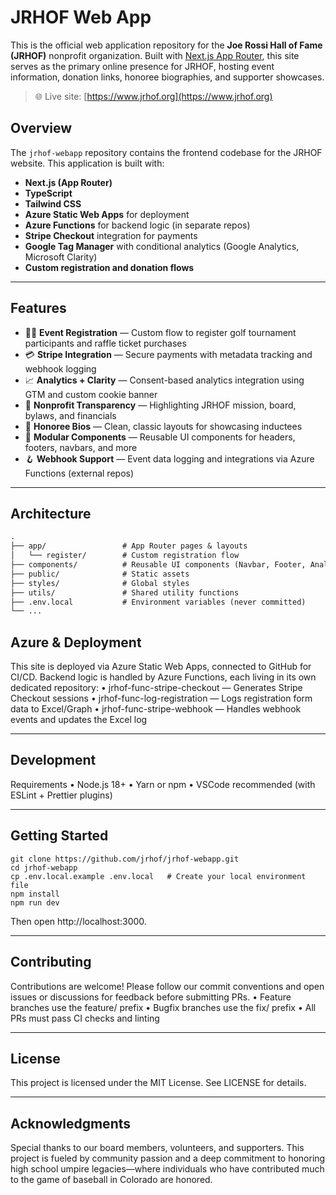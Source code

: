 # JRHOF Web App

This is the official web application repository for the **Joe Rossi Hall of Fame (JRHOF)** nonprofit organization. Built with [Next.js App Router](https://nextjs.org/docs/app), this site serves as the primary online presence for JRHOF, hosting event information, donation links, honoree biographies, and supporter showcases.

> 🌐 Live site: [https://www.jrhof.org](https://www.jrhof.org)

## Overview

The `jrhof-webapp` repository contains the frontend codebase for the JRHOF website. This application is built with:
- **Next.js (App Router)**
- **TypeScript**
- **Tailwind CSS**
- **Azure Static Web Apps** for deployment
- **Azure Functions** for backend logic (in separate repos)
- **Stripe Checkout** integration for payments
- **Google Tag Manager** with conditional analytics (Google Analytics, Microsoft Clarity)
- **Custom registration and donation flows**

---

## Features

- 🏌️‍♂️ **Event Registration** — Custom flow to register golf tournament participants and raffle ticket purchases
- 💳 **Stripe Integration** — Secure payments with metadata tracking and webhook logging
- 📈 **Analytics + Clarity** — Consent-based analytics integration using GTM and custom cookie banner
- 🧾 **Nonprofit Transparency** — Highlighting JRHOF mission, board, bylaws, and financials
- 🌟 **Honoree Bios** — Clean, classic layouts for showcasing inductees
- 🧰 **Modular Components** — Reusable UI components for headers, footers, navbars, and more
- 🪝 **Webhook Support** — Event data logging and integrations via Azure Functions (external repos)

---

## Architecture

```txt
.
├── app/                 # App Router pages & layouts
│   └── register/        # Custom registration flow
├── components/          # Reusable UI components (Navbar, Footer, Analytics, etc.)
├── public/              # Static assets
├── styles/              # Global styles
├── utils/               # Shared utility functions
├── .env.local           # Environment variables (never committed)
└── ...
```

## Azure & Deployment

This site is deployed via Azure Static Web Apps, connected to GitHub for CI/CD. Backend logic is handled by Azure Functions, each living in its own dedicated repository:
	•	jrhof-func-stripe-checkout — Generates Stripe Checkout sessions
	•	jrhof-func-log-registration — Logs registration form data to Excel/Graph
	•	jrhof-func-stripe-webhook — Handles webhook events and updates the Excel log

---

## Development

Requirements
	•	Node.js 18+
	•	Yarn or npm
	•	VSCode recommended (with ESLint + Prettier plugins)

---

## Getting Started
```
git clone https://github.com/jrhof/jrhof-webapp.git
cd jrhof-webapp
cp .env.local.example .env.local   # Create your local environment file
npm install
npm run dev
```
Then open http://localhost:3000.

---

## Contributing

Contributions are welcome! Please follow our commit conventions and open issues or discussions for feedback before submitting PRs.
	•	Feature branches use the feature/ prefix
	•	Bugfix branches use the fix/ prefix
	•	All PRs must pass CI checks and linting

---

## License

This project is licensed under the MIT License. See LICENSE for details.

---

## Acknowledgments

Special thanks to our board members, volunteers, and supporters. This project is fueled by community passion and a deep commitment to honoring high school umpire legacies—where individuals who have contributed much to the game of baseball in Colorado are honored.
